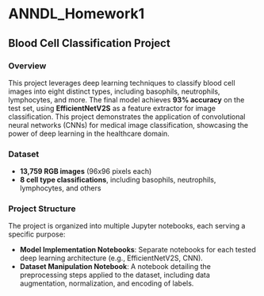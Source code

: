 # ANNDL_Homework1

## Blood Cell Classification Project

### Overview
This project leverages deep learning techniques to classify blood cell images into eight distinct types, including basophils, neutrophils, lymphocytes, and more. The final model achieves **93% accuracy** on the test set, using **EfficientNetV2S** as a feature extractor for image classification. This project demonstrates the application of convolutional neural networks (CNNs) for medical image classification, showcasing the power of deep learning in the healthcare domain.

### Dataset
- **13,759 RGB images** (96x96 pixels each)
- **8 cell type classifications**, including basophils, neutrophils, lymphocytes, and others

### Project Structure
The project is organized into multiple Jupyter notebooks, each serving a specific purpose:
- **Model Implementation Notebooks**: Separate notebooks for each tested deep learning architecture (e.g., EfficientNetV2S, CNN).
- **Dataset Manipulation Notebook**: A notebook detailing the preprocessing steps applied to the dataset, including data augmentation, normalization, and encoding of labels.


